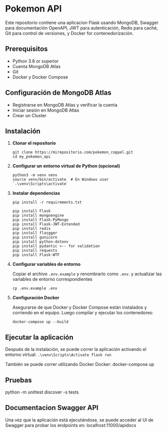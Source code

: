# Pokemon API

Este repositorio contiene una aplicacion Flask usando MongoDB, Swagger para documentación OpenAPI, JWT para autenticación, Redis para caché, Git para control de versiones, y Docker for contenedorización.

## Prerequisitos

- Python 3.8 or superior
- Cuenta MongoDB Atlas
- Git
- Docker y Docker Compose

## Configuración de MongoDB Atlas
- Registrarse en MongoDB Atlas y verificar la cuenta
- Iniciar sesión en MongoDB Atlas
- Crear un Cluster

## Instalación

1. **Clonar el repositorio**

    ```
    git clone https://mirepositorio.com/pokemon_coppel.git
    cd my_pokemon_api
    ```

2. **Configurar un entorno virtual de Python (opcional)**

    ```
    python3 -m venv venv
    source venv/bin/activate  # En Windows usar `.\venv\Scripts\activate`
    ```

3. **Instalar dependencias**

    ```
    pip install -r requirements.txt

    pip install Flask
    pip install mongoengine
    pip install Flask-PyMongo
    pip install Flask-JWT-Extended
    pip install redis
    pip install flasgger
    pip install gunicorn
    pip install python-dotenv
    pip install pydantic <-- for validation
    pip install requests
    pip install Flask-WTF

    ```

4. **Configurar variables de entorno**

    Copiar el archivo `.env.example` y renombrarlo como `.env`. y actualizar las variables de entorno correspondientes

    ```
    cp .env.example .env
    ```

5. **Configuración Docker**

    Asegurarse de que Docker y Docker Compose están instalados y corriendo en el equipo. Luego compilar y ejecutar los contenedores:

    ```
    docker-compose up --build
    ```

## Ejecutar la aplicación

Después de la instalación, se puede correr la aplicación 
activando el entorno virtual:
    ```
    .\venv\Scripts\Activate
    flask run
    ```

También se puede correr utilizando Docker
Docker:
docker-compose up

## Pruebas
python -m unittest discover -s tests

## Documentacion Swagger API
Una vez que la aplicación está ejecutándose, se puede acceder al UI de Swagger para probar los endpoints en: localhost:11000/apidocs


